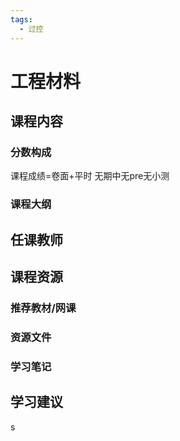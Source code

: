 ```yaml
---
tags:
  - 过控
---
```


# 工程材料

## 课程内容

### 分数构成

课程成绩=卷面+平时 无期中无pre无小测

### 课程大纲


## 任课教师


## 课程资源

### 推荐教材/网课

### 资源文件

### 学习笔记

## 学习建议



s